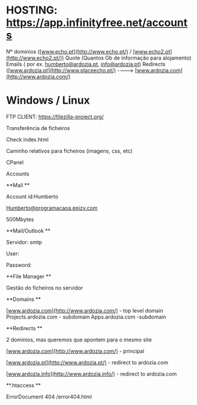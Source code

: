 # HOSTING: <https://app.infinityfree.net/accounts> 

Nº dominios ([www.echo.pt](http://www.echo.pt/) / [www.echo2.pt](http://www.echo2.pt/)) 
Quote (Quantos Gb de informação para alojamento) 
Emails ( por ex. [humberto@ardozia.pt](mailto:Humberto@echo.pt), [info@ardozia.pt](mailto:info@echo.pt)) 
Redirects ([www.ardozia.pt](http://www.placeecho.pt/) ----\> [www.ardozia.com](http://www.ardozia.com/) 

# Windows / Linux 

FTP CLIENT: <https://filezilla-project.org/> 

Transferência de ficheiros 

Check index.html 

Caminho relativos para ficheiros (imagens, css, etc) 

CPanel 

Accounts 

**Mail **

Account id:Humberto 

<Humberto@programacaoa.epizy.com> 

500Mbytes 

**Mail/Outlook **

Servidor: smtp 

User: 

Password:  

**File Manager **

Gestão do ficheiros no servidor 

**Domains **

[www.ardozia.com](http://www.ardozia.com/) - top level domain 
Projects.ardozia.com - subdomain 
Apps.ardozia.com -subdomain 

**Redirects **

2 dominios, mas queremos que apontem para o mesmo site 

[www.ardozia.com](http://www.ardozia.com/) - principal 

[www.ardozia.pt](http://www.ardozia.pt/) - redirect to ardozia.com 

[www.ardozia.info](http://www.ardozia.info/) - redirect to ardozia.com 

**.htaccess **

ErrorDocument 404 /error404.html